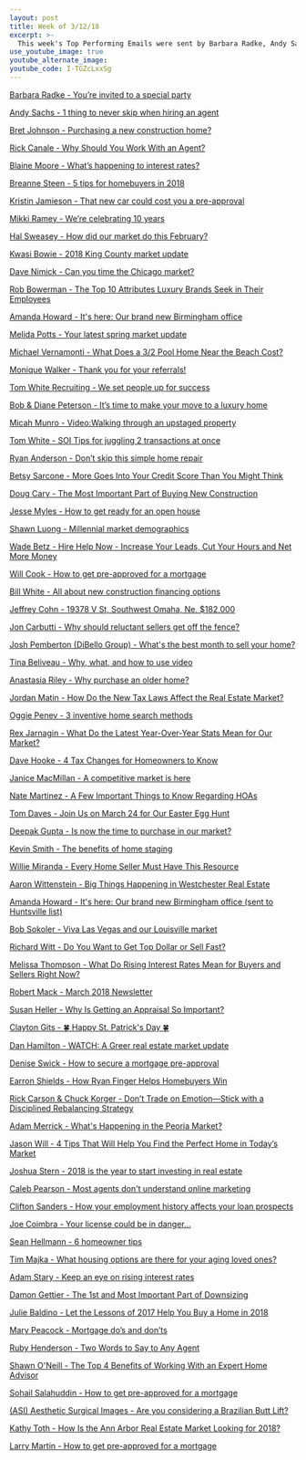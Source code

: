 ```yaml
---
layout: post
title: Week of 3/12/18
excerpt: >-
  This week's Top Performing Emails were sent by Barbara Radke, Andy Sachs, Bret Johnson, Rick Canale, and Blaine Moore
use_youtube_image: true
youtube_alternate_image:
youtube_code: I-TGZcLxxSg
---
```

<a href="https://t.e2ma.net/webview/p53dx/db66ef51e55c6712c60ab7fb195d0957" target="_blank">Barbara Radke - You’re invited to a special party</a>

<a href="https://t.e2ma.net/webview/k6tpq/48c43b7d5da073a5c551bdd280ef10b7" target="_blank">Andy Sachs - 1 thing to never skip when hiring an agent</a>

<a href="https://t.e2ma.net/webview/4tw4m/77e1b95df29854fb44b7f561995636d0" target="_blank">Bret Johnson - Purchasing a new construction home?</a>

<a href="https://t.e2ma.net/webview/kcgj1/8604f125b1e71f17269f82325bcb430a" target="_blank">Rick Canale - Why Should You Work With an Agent?</a>

<a href="https://t.e2ma.net/webview/vh8du/f1e67a42a029c9fbf4f00de4c7162fd1" target="_blank">Blaine Moore - What’s happening to interest rates?</a>

<a href="https://t.e2ma.net/webview/1ow0eb/44545734cf9487bbdd628b029c13f7a6" target="_blank">Breanne Steen - 5 tips for homebuyers in 2018</a>

<a href="https://t.e2ma.net/webview/0ah43/e242bb0138fc202f4ff70d0a4e670185" target="_blank">Kristin Jamieson - That new car could cost you a pre-approval</a>

<a href="https://t.e2ma.net/webview/6ik3y/c0227038b7576e01b1479e56fd647347" target="_blank">Mikki Ramey - We’re celebrating 10 years</a>

<a href="https://t.e2ma.net/webview/fcu6v/959fdf4a627ee616ccd3fa3608359a17" target="_blank">Hal Sweasey - 	How did our market do this February?</a>

<a href="https://t.e2ma.net/webview/awehcd/d5b60a97835b9d897272d97a2e29386b" target="_blank">Kwasi Bowie - 2018 King County market update</a>

<a href="https://t.e2ma.net/webview/ujlmv/d7b1a21cfc12c1cdc20b61daf0ffcfc2" target="_blank">Dave Nimick - Can you time the Chicago market?</a>

<a href="https://t.e2ma.net/webview/1gmrn/ffb1cd2f6c5f5cba00cf2b20b17bdb90" target="_blank">Rob Bowerman - The Top 10 Attributes Luxury Brands Seek in Their Employees</a>

<a href="https://t.e2ma.net/webview/bw8r7/6ac26682b1dec0cb399ca309c3346ab2" target="_blank">Amanda Howard - It's here: Our brand new Birmingham office</a>

<a href="https://t.e2ma.net/webview/670h6b/077e97ffabd897a04b00e89e2b69539a" target="_blank">Melida Potts - Your latest spring market update</a>

<a href="https://t.e2ma.net/webview/mic6m/b5d7ce5c5fa23bd98c17d90052646422" target="_blank">Michael Vernamonti - What Does a 3/2 Pool Home Near the Beach Cost?</a>

<a href="https://t.e2ma.net/webview/7x81hb/739bd9f734cb168d777a34e8e2535d4a" target="_blank">Monique Walker - Thank you for your referrals!</a>

<a href="https://t.e2ma.net/webview/tczrq/73afeb76d581fa6ad8f658d22933522c" target="_blank">Tom White Recruiting - We set people up for success</a>

<a href="https://t.e2ma.net/webview/yywbsc/fe3b7ddaf2b6eb5b8a92146687281716" target="_blank">Bob & Diane Peterson - It’s time to make your move to a luxury home</a>

<a href="https://t.e2ma.net/webview/tkwx4/27e63a4a0f02bacfb3ee51ae7abd8f9e" target="_blank">Micah Munro - Video:Walking through an upstaged property</a>

<a href="https://t.e2ma.net/webview/dkyrq/fa8f63db885e7929003dc95bfea3431d" target="_blank">Tom White - SOI	Tips for juggling 2 transactions at once</a>

<a href="https://t.e2ma.net/webview/8qekib/8e8869495824265a2c36371e4c3d3527" target="_blank">Ryan Anderson - Don’t skip this simple home repair</a>

<a href="https://t.e2ma.net/webview/ri59j/d52de5ed3b11df09006223fdaf775316" target="_blank">Betsy Sarcone - More Goes Into Your Credit Score Than You Might Think</a>

<a href="https://t.e2ma.net/webview/zmypi/d3ddb0f35c939367d994a5147c5f9f5d" target="_blank">Doug Cary - The Most Important Part of Buying New Construction</a>

<a href="https://t.e2ma.net/webview/05je7c/212ade3d9e6c95aa136f264e67aa2dde" target="_blank">Jesse Myles - How to get ready for an open house</a>

<a href="https://t.e2ma.net/webview/hs4lz/19ceeb9d6544bbb935935057b48269ac" target="_blank">Shawn Luong - Millennial market demographics</a>

<a href="https://t.e2ma.net/webview/xpycum/7f7262bcaa137c0cdc226fbb6103965c" target="_blank">Wade Betz - Hire Help Now - Increase Your Leads, Cut Your Hours and Net More Money</a>

<a href="https://t.e2ma.net/webview/1ahwo/64aa95bce7e51c17386069c59b66379a" target="_blank">Will Cook - How to get pre-approved for a mortgage</a>

<a href="https://t.e2ma.net/webview/dnazz/00b22cb08ab18b9ad640e203587c6c78" target="_blank">Bill White - All about new construction financing options</a>

<a href="https://t.e2ma.net/webview/2k2xr/b16c4fec241b0445265be18c064f3473" target="_blank">Jeffrey Cohn - 19378 V St, Southwest Omaha, Ne. $182,000</a>

<a href="https://t.e2ma.net/webview/b0svg/9c0dfb425aff0e4d3367ad24fcb399b1" target="_blank">Jon Carbutti - Why should reluctant sellers get off the fence?</a>

<a href="https://t.e2ma.net/webview/kfy6ab/cdd38f0b61a58d75002f91fad7cf13f4" target="_blank">Josh Pemberton (DiBello Group) - What's the best month to sell your home?</a>

<a href="https://t.e2ma.net/webview/v0ydn/c54b7e1bfa44e5faaf5eebf01ad531d8" target="_blank">Tina Beliveau - Why, what, and how to use video</a>

<a href="https://t.e2ma.net/webview/3wyjy/97282f0872b210d0f39e81803c71d77d" target="_blank">Anastasia Riley - Why purchase an older home?</a>

<a href="https://t.e2ma.net/webview/aohcn/b9773ab397f85e5f97f748ebe1e5138e" target="_blank">Jordan Matin - How Do the New Tax Laws Affect the Real Estate Market?</a>

<a href="https://t.e2ma.net/webview/aqlq3d/cfa899140e18f3320d9dd31b91c8bffc" target="_blank">Oggie Penev - 3 inventive home search methods</a>

<a href="https://t.e2ma.net/webview/b2omr/fbcb31775f5d3116ee81524f720c629b" target="_blank">Rex Jarnagin - What Do the Latest Year-Over-Year Stats Mean for Our Market?</a>

<a href="https://t.e2ma.net/webview/6mjnp/55d67350c2269248fe255c46b59fd357" target="_blank">Dave Hooke - 4 Tax Changes for Homeowners to Know</a>

<a href="https://t.e2ma.net/webview/73jmx/7d8edc88b4a04e22898825f3afc8a89e" target="_blank">Janice MacMillan - A competitive market is here</a>

<a href="https://t.e2ma.net/webview/vysko/ec7ef8af30834d1247b0d6d23e77e2db" target="_blank">Nate Martinez - A Few Important Things to Know Regarding HOAs</a>

<a href="https://t.e2ma.net/webview/yqyso/c17afbeb3d37ee0717b8047e8eef51a8" target="_blank">Tom Daves - Join Us on March 24 for Our Easter Egg Hunt</a>

<a href="https://t.e2ma.net/webview/mxoqrb/e1f9ea140e2cbd9bb37c603dfcccf441" target="_blank">Deepak Gupta - Is now the time to purchase in our market?</a>

<a href="https://t.e2ma.net/webview/bsiut/95905129be3ad5d61b323e1cb8219996" target="_blank">Kevin Smith - The benefits of home staging</a>

<a href="https://t.e2ma.net/webview/rg7jze/7f1efca69ce92d3786f5d25e73975489" target="_blank">Willie Miranda - Every Home Seller Must Have This Resource</a>

<a href="https://t.e2ma.net/webview/jzx5w/902ced757fbc571aee379ecc3af292f7" target="_blank">Aaron Wittenstein - Big Things Happening in Westchester Real Estate</a>

<a href="https://t.e2ma.net/webview/frzs7/1adb19a571665dbde6e996a9048f9091" target="_blank">Amanda Howard - It's here: Our brand new Birmingham office (sent to Huntsville list)</a>

<a href="https://t.e2ma.net/webview/iswer/cc3a2c32ad85b78a0caf30fa47a33896" target="_blank">Bob Sokoler - Viva Las Vegas and our Louisville market</a>

<a href="https://t.e2ma.net/webview/9olvo/45f1c59461870295dfdbbcd35175391d" target="_blank">Richard Witt - Do You Want to Get Top Dollar or Sell Fast?</a>

<a href="https://t.e2ma.net/webview/7rfgjb/ee9651efc12eea55cf22c9479d0fb884" target="_blank">Melissa Thompson - What Do Rising Interest Rates Mean for Buyers and Sellers Right Now?</a>

<a href="https://t.e2ma.net/webview/cmlgy/2918259c0c08b3944fae6458aa2767d7" target="_blank">Robert Mack - 	March 2018 Newsletter</a>

<a href="https://t.e2ma.net/webview/y3j0l/00c69a682ca4a6b82a5fabca41f966af" target="_blank">Susan Heller - Why Is Getting an Appraisal So Important?</a>

<a href="https://t.e2ma.net/webview/qdo9fc/95d6819864a7574adae346b3553a8482" target="_blank">Clayton Gits - 🍀 Happy St. Patrick's Day 🍀</a>

<a href="https://t.e2ma.net/webview/i2jmob/183414f5d3a38086338a9a194981d548" target="_blank">Dan Hamilton - 	WATCH: A Greer real estate market update</a>

<a href="https://t.e2ma.net/webview/51wbn/7dfccee3a6cc290ecce801ee005e40e4" target="_blank">Denise Swick - How to secure a mortgage pre-approval</a>

<a href="https://t.e2ma.net/webview/wp9cs/20ee2be9cadd392ea4c11f763c5a1f64" target="_blank">Earron Shields - How Ryan Finger Helps Homebuyers Win</a>

<a href="https://t.e2ma.net/webview/7myio/34e983d162326e372715eb565c0a6f4d" target="_blank">Rick Carson & Chuck Korger - Don’t Trade on Emotion—Stick with a Disciplined Rebalancing Strategy</a>

<a href="https://t.e2ma.net/webview/uyyaq/c945fa1d55e3b8b20ba446170e68b0a6" target="_blank">Adam Merrick - What's Happening in the Peoria Market?</a>

<a href="https://t.e2ma.net/webview/3mm3r/96caf206cde9a3c8b2146d02cc56815c" target="_blank">Jason Will - 4 Tips That Will Help You Find the Perfect Home in Today’s Market</a>

<a href="https://t.e2ma.net/webview/8apvl/06cfa3480af8003f39038f269b2a27db" target="_blank">Joshua Stern - 	2018 is the year to start investing in real estate</a>

<a href="https://t.e2ma.net/webview/vhpsfd/44eecbd5d94c87e873024d3af0153e17" target="_blank">Caleb Pearson - Most agents don't understand online marketing</a>

<a href="https://t.e2ma.net/webview/ot7jz/50baec901292f5d8083e4c0301ae25e5" target="_blank">Clifton Sanders - How your employment history affects your loan prospects</a>

<a href="https://t.e2ma.net/webview/plrfp/fc6cfeea0616e3876cb2a07dfd76801b" target="_blank">Joe Coimbra - Your license could be in danger...</a>

<a href="https://t.e2ma.net/webview/y8hydb/feed2b70665841bb201595ad9897a689" target="_blank">Sean Hellmann - 6 homeowner tips</a>

<a href="https://t.e2ma.net/webview/v1fy3/1002a7c8a5cdb49ec0a1034dcc780694" target="_blank">Tim Majka - What housing options are there for your aging loved ones?</a>

<a href="https://t.e2ma.net/webview/73845/1c1064812e95ac68f3a5ef5074f2cc11" target="_blank">Adam Stary - Keep an eye on rising interest rates</a>

<a href="https://t.e2ma.net/webview/nrf0l/c5ac81e448457dacdbad741d1c6a10ce" target="_blank">Damon Gettier - The 1st and Most Important Part of Downsizing</a>

<a href="https://t.e2ma.net/webview/tjpu6b/b766298dad0aef60b04c0b58cd86f858" target="_blank">Julie Baldino - Let the Lessons of 2017 Help You Buy a Home in 2018</a>

<a href="https://t.e2ma.net/webview/faei9c/8ea3503d2523babec9c65155c281b039" target="_blank">Mary Peacock - 	Mortgage do’s and don’ts</a>

<a href="https://t.e2ma.net/webview/upccw/41cf8b9b0739ecac04e25bb3d5d4cb25" target="_blank">Ruby Henderson - Two Words to Say to Any Agent</a>

<a href="https://t.e2ma.net/webview/ae3shb/090ea944f9ac3f476f6fd761512c90b6" target="_blank">Shawn O'Neill - The Top 4 Benefits of Working With an Expert Home Advisor</a>

<a href="https://t.e2ma.net/webview/85rxp/3d687f5a5be7d32de724be10076e3c25" target="_blank">Sohail Salahuddin - How to get pre-approved for a mortgage</a>

<a href="https://t.e2ma.net/webview/qh58u/80decd581dce4bf73f883d909a269857" target="_blank">(ASI) Aesthetic Surgical Images - Are you considering a Brazilian Butt Lift?</a>

<a href="https://t.e2ma.net/webview/1toii/601a72456f33ba17b604e0bcb9e9e8a0" target="_blank">Kathy Toth - How Is the Ann Arbor Real Estate Market Looking for 2018?</a>

<a href="https://t.e2ma.net/webview/donpw/df4158347de3b65ca101a90990d537da" target="_blank">Larry Martin - How to get pre-approved for a mortgage</a>
